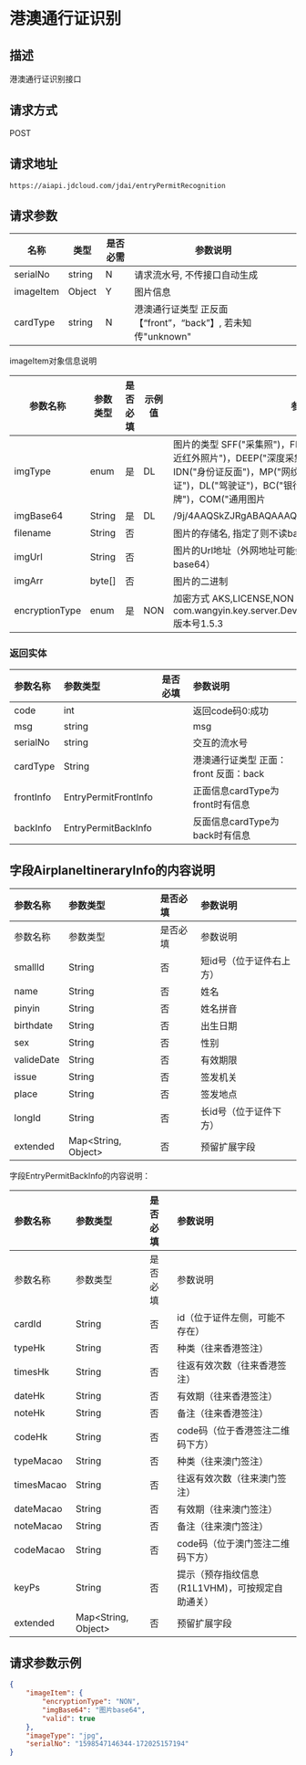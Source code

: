 # 港澳通行证识别


## 描述
港澳通行证识别接口

## 请求方式

POST

## 请求地址

```apl
https://aiapi.jdcloud.com/jdai/entryPermitRecognition
```



## 请求参数

|名称|类型|是否必需|参数说明|
|---|---|---|---|
| serialNo | string | N      | 请求流水号, 不传接口自动生成                                 |
| imageItem | Object | Y | 图片信息 |
| cardType | string | N | 港澳通行证类型 正反面【“front”，“back”】, 若未知传"unknown" |

imageItem对象信息说明

| 参数名称       | 参数类型 | 是否必填 | 示例值 | 参数说明                                                     |
| -------------- | -------- | -------- | ------ | ------------------------------------------------------------ |
| imgType        | enum     | 是       | DL     | 图片的类型 SFF("采集照")，FF("全景采集照")，NIR("双目采集的近红外照片")，DEEP("深度采集的照片")，IDP("身份证正面")，IDN("身份证反面")，MP("网纹照")，AP("动作照")，VL("行驶证")，DL("驾驶证")，BC("银行卡")，BL("营业执照")，LP("车牌")，COM("通用图片 |
| imgBase64      | String   | 是       | DL     | /9j/4AAQSkZJRgABAQAAAQABAA...                                |
| filename       | String   | 否       |        | 图片的存储名, 指定了则不读base64                             |
| imgUrl         | String   | 否       |        | 图片的Url地址（外网地址可能会有socket连接超时问题，建议传base64） |
| imgArr         | byte[]   | 否       |        | 图片的二进制                                                 |
| encryptionType | enum     | 是       | NON    | 加密方式 AKS,LICENSE,NON AKS解密方式：com.wangyin.key.server.DeviceCryptoService#decryptEnvelop 版本号1.5.3 |



### 返回实体

| 参数名称  | 参数类型             | 是否必填 | 参数说明                              |
| :-------- | :------------------- | :------- | :------------------------------------ |
| code      | int                  |          | 返回code码0:成功                      |
| msg       | string               |          | msg                                   |
| serialNo  | string               |          | 交互的流水号                          |
| cardType  | String               |          | 港澳通行证类型 正面：front 反面：back |
| frontInfo | EntryPermitFrontInfo |          | 正面信息cardType为front时有信息       |
| backInfo  | EntryPermitBackInfo  |          | 反面信息cardType为back时有信息        |

## 字段AirplaneItineraryInfo的内容说明

| 参数名称   | 参数类型            | 是否必填 | 参数说明                 |
| :--------- | :------------------ | :------- | :----------------------- |
| 参数名称   | 参数类型            | 是否必填 | 参数说明                 |
| smallId    | String              | 否       | 短id号（位于证件右上方） |
| name       | String              | 否       | 姓名                     |
| pinyin     | String              | 否       | 姓名拼音                 |
| birthdate  | String              | 否       | 出生日期                 |
| sex        | String              | 否       | 性别                     |
| valideDate | String              | 否       | 有效期限                 |
| issue      | String              | 否       | 签发机关                 |
| place      | String              | 否       | 签发地点                 |
| longId     | String              | 否       | 长id号（位于证件下方）   |
| extended   | Map<String, Object> | 否       | 预留扩展字段             |

字段EntryPermitBackInfo的内容说明：

| 参数名称   | 参数类型            | 是否必填 | 参数说明                                        |
| :--------- | :------------------ | :------- | :---------------------------------------------- |
| 参数名称   | 参数类型            | 是否必填 | 参数说明                                        |
| cardId     | String              | 否       | id（位于证件左侧，可能不存在）                  |
| typeHk     | String              | 否       | 种类（往来香港签注）                            |
| timesHk    | String              | 否       | 往返有效次数（往来香港签注）                    |
| dateHk     | String              | 否       | 有效期（往来香港签注）                          |
| noteHk     | String              | 否       | 备注（往来香港签注）                            |
| codeHk     | String              | 否       | code码（位于香港签注二维码下方）                |
| typeMacao  | String              | 否       | 种类（往来澳门签注）                            |
| timesMacao | String              | 否       | 往返有效次数（往来澳门签注）                    |
| dateMacao  | String              | 否       | 有效期（往来澳门签注）                          |
| noteMacao  | String              | 否       | 备注（往来澳门签注）                            |
| codeMacao  | String              | 否       | code码（位于澳门签注二维码下方）                |
| keyPs      | String              | 否       | 提示（预存指纹信息(R1L1VHM)，可按规定自助通关） |
| extended   | Map<String, Object> | 否       | 预留扩展字段                                    |

## 请求参数示例

```json
{
    "imageItem": {
        "encryptionType": "NON",
        "imgBase64": "图片base64",
        "valid": true
    },
    "imageType": "jpg",
    "serialNo": "1598547146344-172025157194"
}

```



